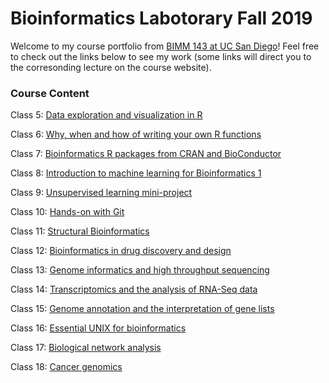 # Bioinformatics Labotorary Fall 2019

Welcome to my course portfolio from [BIMM 143 at UC San Diego](https://bioboot.github.io/bimm143_F19/)!
Feel free to check out the links below to see my work (some links will direct you to the corresonding lecture on the course website). 

### Course Content

Class 5: [Data exploration and visualization in R](https://github.com/belindarxx/Introduction_to_Bioinformatics_BIMM143-/blob/master/class5/class05.md)

Class 6: [Why, when and how of writing your own R functions](https://github.com/belindarxx/Introduction_to_Bioinformatics_BIMM143-/blob/master/class6/class6.md)

Class 7: [Bioinformatics R packages from CRAN and BioConductor](https://github.com/belindarxx/BIMM143/blob/master/class7/Class7.md)

Class 8: [Introduction to machine learning for Bioinformatics 1](https://github.com/belindarxx/BIMM143/blob/master/class8/Class8.md)

Class 9: [Unsupervised learning mini-project](https://github.com/belindarxx/BIMM143/blob/master/class9/Class9.md)

Class 10: [Hands-on with Git](https://bioboot.github.io/bimm143_F19/lectures/#10)

Class 11: [Structural Bioinformatics](https://github.com/belindarxx/BIMM143/blob/master/class11/class11.md)

Class 12: [Bioinformatics in drug discovery and design](https://github.com/belindarxx/BIMM143/blob/master/class12/class12.md)

Class 13: [Genome informatics and high throughput sequencing](https://bioboot.github.io/bimm143_F19/lectures/#13)

Class 14: [Transcriptomics and the analysis of RNA-Seq data](https://github.com/belindarxx/BIMM143/blob/master/class14/class14.md)

Class 15: [Genome annotation and the interpretation of gene lists](https://github.com/belindarxx/BIMM143/blob/master/class15/class15.md)

Class 16: [Essential UNIX for bioinformatics](https://bioboot.github.io/bimm143_F19/lectures/#16)

Class 17: [Biological network analysis](https://bioboot.github.io/bimm143_F19/lectures/#17)

Class 18: [Cancer genomics](https://github.com/belindarxx/BIMM143/blob/master/class18/class18.md)
